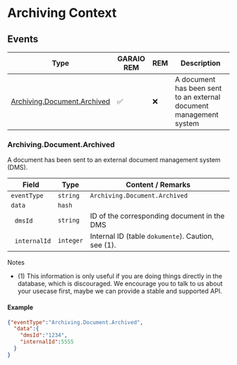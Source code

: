 # Archiving Context

## Events

| Type                                                      | GARAIO REM         | REM | Description                                                        |
| --------------------------------------------------------- | ------------------ | --- | ------------------------------------------------------------------ |
| [Archiving.Document.Archived](#archivingdocumentarchived) | :white_check_mark: | :x: | A document has been sent to an external document management system |

### Archiving.Document.Archived

A document has been sent to an external document management system (DMS).

| Field                    | Type      | Content / Remarks                                  |
| ------------------------ | --------- | -------------------------------------------------- |
| `eventType`              | `string`  | `Archiving.Document.Archived`                      |
| `data`                   | `hash`    |                                                    |
| &nbsp;&nbsp;`dmsId`      | `string`  | ID of the corresponding document in the DMS        |
| &nbsp;&nbsp;`internalId` | `integer` | Internal ID (table `dokumente`). Caution, see (1). |

Notes

* (1) This information is only useful if you are doing things directly in the database, which is discouraged. We encourage you to talk to us about your usecase first, maybe we can provide a stable and supported API.

#### Example

```json
{"eventType":"Archiving.Document.Archived",
  "data":{
    "dmsId":"1234",
    "internalId":5555
  }
}
```
